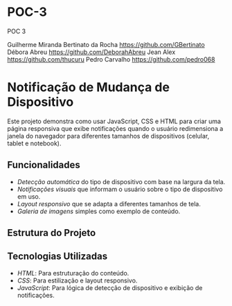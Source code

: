 # POC-3
POC 3

Guilherme Miranda Bertinato da Rocha https://github.com/GBertinato
Débora Abreu https://github.com/DeborahAbreu
Jean Alex https://github.com/thucuru
Pedro Carvalho https://github.com/pedro068

# Notificação de Mudança de Dispositivo

Este projeto demonstra como usar JavaScript, CSS e HTML para criar uma página responsiva que exibe notificações quando o usuário redimensiona a janela do navegador para diferentes tamanhos de dispositivos (celular, tablet e notebook).

## Funcionalidades

- *Detecção automática* do tipo de dispositivo com base na largura da tela.
- *Notificações visuais* que informam o usuário sobre o tipo de dispositivo em uso.
- *Layout responsivo* que se adapta a diferentes tamanhos de tela.
- *Galeria de imagens* simples como exemplo de conteúdo.

## Estrutura do Projeto


## Tecnologias Utilizadas

- *HTML*: Para estruturação do conteúdo.
- *CSS*: Para estilização e layout responsivo.
- *JavaScript*: Para lógica de detecção de dispositivo e exibição de notificações.
